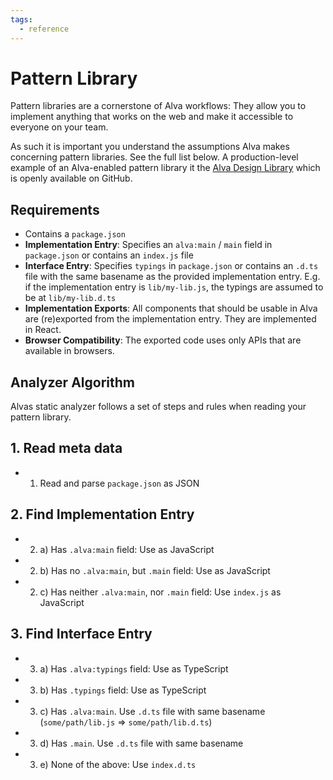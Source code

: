 ```yaml
---
tags:
  - reference
---
```


# Pattern Library

Pattern libraries are a cornerstone of Alva workflows: They allow you to implement anything that
works on the web and make it accessible to everyone on your team. 

As such it is important you understand the assumptions Alva makes concerning pattern libraries.
See the full list below. A production-level example of an Alva-enabled pattern library it the [Alva Design Library](https://github.com/meetalva/alva-design/)
which is openly available on GitHub.

## Requirements

- Contains a `package.json`
- **Implementation Entry**: Specifies an `alva:main` / `main` field in `package.json` or contains an `index.js` file
- **Interface Entry**: Specifies `typings` in `package.json` or contains an `.d.ts` file with the same basename as the provided implementation entry. E.g. if the implementation entry is `lib/my-lib.js`, the typings are assumed to be at `lib/my-lib.d.ts`
- **Implementation Exports**: All components that should be usable in Alva are (re)exported from the implementation entry.
They are implemented in React.
- **Browser Compatibility**: The exported code uses only APIs that are available in browsers.


## Analyzer Algorithm

Alvas static analyzer follows a set of steps and rules when reading your pattern library.

## 1. Read meta data
- 1. Read and parse `package.json` as JSON

## 2. Find Implementation Entry
- 2. a) Has `.alva:main` field: Use as JavaScript 
- 2. b) Has no `.alva:main`, but `.main` field: Use as JavaScript 
- 2. c) Has neither `.alva:main`,  nor `.main` field: Use `index.js` as JavaScript

##  3. Find Interface Entry
- 3. a) Has `.alva:typings` field: Use as TypeScript
- 3. b) Has `.typings` field: Use as TypeScript
- 3. c) Has `.alva:main`. Use `.d.ts` file with same basename (`some/path/lib.js` => `some/path/lib.d.ts`)
- 3. d) Has `.main`. Use `.d.ts` file with same basename
- 3. e) None of the above: Use `index.d.ts`
